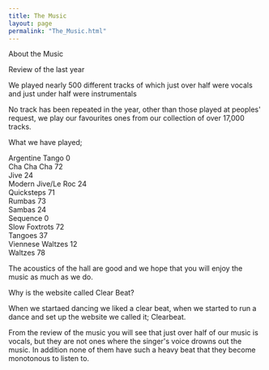 ```yaml
---
title: The Music
layout: page
permalink: "The_Music.html"
---
```


<article class="grid_6">

<div class="information-header">
About the Music
</div>
<p>
Review of the last year
</p><p>We played nearly 500 different tracks of which just over half were vocals and just under half were instrumentals
</p><p>No track has been repeated in the year, other than those played at peoples' request, we play our favourites ones from our collection of over 17,000 tracks.
</p><p>What we have played;
</p><p>Argentine Tango		0
<br/>Cha Cha Cha		72
<br/>Jive			24
<br/>Modern Jive/Le Roc	24
<br/>Quicksteps		71
<br/>Rumbas			73	
<br/>Sambas			24
<br/>Sequence			0
<br/>Slow Foxtrots		72
<br/>Tangoes			37
<br/>Viennese Waltzes		12
<br/>Waltzes			78
</p><p>The acoustics of the hall are good and we hope that you will enjoy the music as much as we do.
</p>
</article>

<article class="grid_6">
<div class="information-header">
Why is the website called Clear Beat?
</div>
<p>
When we startaed dancing we liked a clear beat, when we started to run a dance and set up the website we called it; Clearbeat.
</p><p>From the review of the music you will see that just over half of our music is vocals, but they are not ones where the singer's voice drowns out the music. In addition none of them have such a heavy beat that they become monotonous to listen to.
</p></article>

